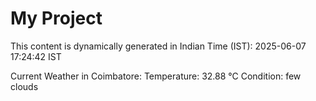 # My Project

This content is dynamically generated in Indian Time (IST): 2025-06-07 17:24:42 IST


Current Weather in Coimbatore:
Temperature: 32.88 °C
Condition: few clouds
